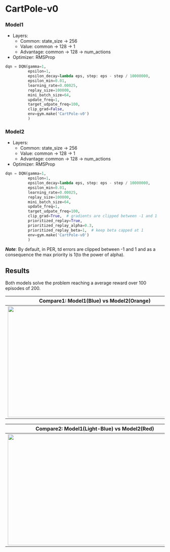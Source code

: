 # CartPole-v0

### Model1
- Layers:
    - Common: state_size -> 256
    - Value: common -> 128 -> 1
    - Advantage: common -> 128 -> num_actions
- Optimizer: RMSProp
```python
dqn = DQN(gamma=1,
          epsilon=1,
          epsilon_decay=lambda eps, step: eps - step / 10000000,
          epsilon_min=0.01,
          learning_rate=0.00025,
          replay_size=100000,
          mini_batch_size=64,
          update_freq=1,
          target_udpate_freq=100,
          clip_grad=False,
          env=gym.make('CartPole-v0')
          )
```

### Model2
- Layers:
    - Common: state_size -> 256
    - Value: common -> 128 -> 1
    - Advantage: common -> 128 -> num_actions
- Optimizer: RMSProp
```python
dqn = DQN(gamma=1,
          epsilon=1,
          epsilon_decay=lambda eps, step: eps - step / 10000000,
          epsilon_min=0.01,
          learning_rate=0.00025,
          replay_size=100000,
          mini_batch_size=64,
          update_freq=1,
          target_udpate_freq=100,
          clip_grad=True,  # gradients are clipped between -1 and 1
          prioritized_replay=True,
          prioritized_replay_alpha=0.3,
          prioritized_replay_beta=1,  # keep beta capped at 1
          env=gym.make('CartPole-v0')
          )
```

***Note***: By default, in PER, td errors are clipped between -1 and 1 and as a consequence the max priority is 1(to the power of alpha).

## Results
Both models solve the problem reaching a average reward over 100 episodes of 200.

| Compare1: Model1(Blue) vs Model2(Orange)                              |
|:---------------------------------------------------------------------:|  
|<img src="https://i.imgur.com/FSFv2Vb.png" width="550" height="350"/>  |

| Compare2: Model1(Light-Blue) vs Model2(Red)                           |
|:---------------------------------------------------------------------:|  
|<img src="https://i.imgur.com/ekaGlgw.png" width="550" height="350"/>  |
